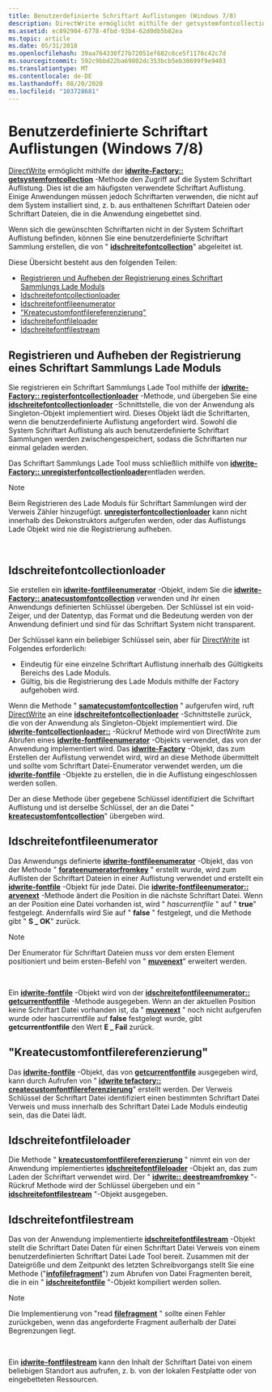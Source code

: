 ```yaml
---
title: Benutzerdefinierte Schriftart Auflistungen (Windows 7/8)
description: DirectWrite ermöglicht mithilfe der getsystemfontcollection-Methode von idschreitefactory den Zugriff auf die System Schriftart Auflistung.
ms.assetid: ec892904-6778-4fbd-93b4-62d0db5b82ea
ms.topic: article
ms.date: 05/31/2018
ms.openlocfilehash: 39aa764330f27b72051ef682c6ce5f1176c42c7d
ms.sourcegitcommit: 592c9bbd22ba69802dc353bcb5eb30699f9e9403
ms.translationtype: MT
ms.contentlocale: de-DE
ms.lasthandoff: 08/20/2020
ms.locfileid: "103728681"
---
```

# <a name="custom-font-collections-windows-78"></a>Benutzerdefinierte Schriftart Auflistungen (Windows 7/8)

[DirectWrite](direct-write-portal.md) ermöglicht mithilfe der [**idwrite-Factory:: getsystemfontcollection**](/windows/win32/api/dwrite/nf-dwrite-idwritefactory-getsystemfontcollection) -Methode den Zugriff auf die System Schriftart Auflistung. Dies ist die am häufigsten verwendete Schriftart Auflistung. Einige Anwendungen müssen jedoch Schriftarten verwenden, die nicht auf dem System installiert sind, z. b. aus enthaltenen Schriftart Dateien oder Schriftart Dateien, die in die Anwendung eingebettet sind.

Wenn sich die gewünschten Schriftarten nicht in der System Schriftart Auflistung befinden, können Sie eine benutzerdefinierte Schriftart Sammlung erstellen, die von " [**idschreitefontcollection**](/windows/win32/api/dwrite/nn-dwrite-idwritefontcollection)" abgeleitet ist.

Diese Übersicht besteht aus den folgenden Teilen:

-   [Registrieren und Aufheben der Registrierung eines Schriftart Sammlungs Lade Moduls](#registering-and-unregistering-a-font-collection-loader)
-   [Idschreitefontcollectionloader](#idwritefontcollectionloader)
-   [Idschreitefontfileenumerator](#idwritefontfileenumerator)
-   ["Kreatecustomfontfilereferenzierung"](#createcustomfontfilereference)
-   [Idschreitefontfileloader](#idwritefontfileloader)
-   [Idschreitefontfilestream](#idwritefontfilestream)

## <a name="registering-and-unregistering-a-font-collection-loader"></a>Registrieren und Aufheben der Registrierung eines Schriftart Sammlungs Lade Moduls

Sie registrieren ein Schriftart Sammlungs Lade Tool mithilfe der [**idwrite-Factory:: registerfontcollectionloader**](/windows/win32/api/dwrite/nf-dwrite-idwritefactory-registerfontcollectionloader) -Methode, und übergeben Sie eine [**idschreitefontcollectionloader**](/windows/win32/api/dwrite/nn-dwrite-idwritefontcollectionloader) -Schnittstelle, die von der Anwendung als Singleton-Objekt implementiert wird. Dieses Objekt lädt die Schriftarten, wenn die benutzerdefinierte Auflistung angefordert wird. Sowohl die System Schriftart Auflistung als auch benutzerdefinierte Schriftart Sammlungen werden zwischengespeichert, sodass die Schriftarten nur einmal geladen werden.

Das Schriftart Sammlungs Lade Tool muss schließlich mithilfe von [**idwrite-Factory:: unregisterfontcollectionloader**](/windows/win32/api/dwrite/nf-dwrite-idwritefactory-unregisterfontcollectionloader)entladen werden.

> [!Note]  
> Beim Registrieren des Lade Moduls für Schriftart Sammlungen wird der Verweis Zähler hinzugefügt. [**unregisterfontcollectionloader**](/windows/win32/api/dwrite/nf-dwrite-idwritefactory-unregisterfontcollectionloader) kann nicht innerhalb des Dekonstruktors aufgerufen werden, oder das Auflistungs Lade Objekt wird nie die Registrierung aufheben.

 

## <a name="idwritefontcollectionloader"></a>Idschreitefontcollectionloader

Sie erstellen ein [**idwrite-fontfileenumerator**](/windows/win32/api/dwrite/nn-dwrite-idwritefontfileenumerator) -Objekt, indem Sie die [**idwrite-Factory:: anatecustomfontcollection**](/windows/win32/api/dwrite/nf-dwrite-idwritefactory-createcustomfontcollection) verwenden und ihr einen Anwendungs definierten Schlüssel übergeben. Der Schlüssel ist ein void-Zeiger, und der Datentyp, das Format und die Bedeutung werden von der Anwendung definiert und sind für das Schriftart System nicht transparent.

Der Schlüssel kann ein beliebiger Schlüssel sein, aber für [DirectWrite](direct-write-portal.md) ist Folgendes erforderlich:

-   Eindeutig für eine einzelne Schriftart Auflistung innerhalb des Gültigkeits Bereichs des Lade Moduls.
-   Gültig, bis die Registrierung des Lade Moduls mithilfe der Factory aufgehoben wird.

Wenn die Methode " [**samatecustomfontcollection**](/windows/win32/api/dwrite/nf-dwrite-idwritefactory-createcustomfontcollection) " aufgerufen wird, ruft [DirectWrite](direct-write-portal.md) an eine [**idschreitefontcollectionloader**](/windows/win32/api/dwrite/nn-dwrite-idwritefontcollectionloader) -Schnittstelle zurück, die von der Anwendung als Singleton-Objekt implementiert wird. Die [**idwrite-fontcollectionloader::**](/windows/win32/api/dwrite/nf-dwrite-idwritefontcollectionloader-createenumeratorfromkey) -Rückruf Methode wird von DirectWrite zum Abrufen eines [**idwrite-fontfileenumerator**](/windows/win32/api/dwrite/nn-dwrite-idwritefontfileenumerator) -Objekts verwendet, das von der Anwendung implementiert wird. Das [**idwrite-Factory**](/windows/win32/api/dwrite/nn-dwrite-idwritefactory) -Objekt, das zum Erstellen der Auflistung verwendet wird, wird an diese Methode übermittelt und sollte vom Schriftart Datei-Enumerator verwendet werden, um die [**idwrite-fontfile**](/windows/win32/api/dwrite/nn-dwrite-idwritefontfile) -Objekte zu erstellen, die in die Auflistung eingeschlossen werden sollen.

Der an diese Methode über gegebene Schlüssel identifiziert die Schriftart Auflistung und ist derselbe Schlüssel, der an die Datei " [**kreatecustomfontcollection**](/windows/win32/api/dwrite/nf-dwrite-idwritefactory-createcustomfontcollection)" übergeben wird.

## <a name="idwritefontfileenumerator"></a>Idschreitefontfileenumerator

Das Anwendungs definierte [**idwrite-fontfileenumerator**](/windows/win32/api/dwrite/nn-dwrite-idwritefontfileenumerator) -Objekt, das von der Methode " [**forateenumeratorfromkey**](/windows/win32/api/dwrite/nf-dwrite-idwritefontcollectionloader-createenumeratorfromkey) " erstellt wurde, wird zum Auflisten der Schriftart Dateien in einer Auflistung verwendet und erstellt ein [**idwrite-fontfile**](/windows/win32/api/dwrite/nn-dwrite-idwritefontfile) -Objekt für jede Datei. Die [**idwrite-fontfileenumerator:: arvenext**](/windows/win32/api/dwrite/nf-dwrite-idwritefontfileenumerator-movenext) -Methode ändert die Position in die nächste Schriftart Datei. Wenn an der Position eine Datei vorhanden ist, wird " *hascurrentfile* " auf " **true**" festgelegt. Andernfalls wird Sie auf " **false** " festgelegt, und die Methode gibt " **S \_ OK**" zurück.

> [!Note]  
> Der Enumerator für Schriftart Dateien muss vor dem ersten Element positioniert und beim ersten-Befehl von " [**muvenext**](/windows/win32/api/dwrite/nf-dwrite-idwritefontfileenumerator-movenext)" erweitert werden.

 

Ein [**idwrite-fontfile**](/windows/win32/api/dwrite/nn-dwrite-idwritefontfile) -Objekt wird von der [**idschreitefontfileenumerator:: getcurrentfontfile**](/windows/win32/api/dwrite/nf-dwrite-idwritefontfileenumerator-getcurrentfontfile) -Methode ausgegeben. Wenn an der aktuellen Position keine Schriftart Datei vorhanden ist, da " [**muvenext**](/windows/win32/api/dwrite/nf-dwrite-idwritefontfileenumerator-movenext) " noch nicht aufgerufen wurde oder hascurrentfile auf **false** festgelegt wurde, gibt **getcurrentfontfile** den Wert **E \_ Fail** zurück.

## <a name="createcustomfontfilereference"></a>"Kreatecustomfontfilereferenzierung"

Das [**idwrite-fontfile**](/windows/win32/api/dwrite/nn-dwrite-idwritefontfile) -Objekt, das von [**getcurrentfontfile**](/windows/win32/api/dwrite/nf-dwrite-idwritefontfileenumerator-getcurrentfontfile) ausgegeben wird, kann durch Aufrufen von " [**idwrite tefactory:: createcustomfontfilereferenzierung**](/windows/win32/api/dwrite/nf-dwrite-idwritefactory-createcustomfontfilereference)" erstellt werden. Der Verweis Schlüssel der Schriftart Datei identifiziert einen bestimmten Schriftart Datei Verweis und muss innerhalb des Schriftart Datei Lade Moduls eindeutig sein, das die Datei lädt.

## <a name="idwritefontfileloader"></a>Idschreitefontfileloader

Die Methode " [**kreatecustomfontfilereferenzierung**](/windows/win32/api/dwrite/nf-dwrite-idwritefactory-createcustomfontfilereference) " nimmt ein von der Anwendung implementiertes [**idschreitefontfileloader**](/windows/win32/api/dwrite/nn-dwrite-idwritefontfileloader) -Objekt an, das zum Laden der Schriftart verwendet wird. Der " [**idwrite:: deestreamfromkey**](/windows/win32/api/dwrite/nf-dwrite-idwritefontfileloader-createstreamfromkey) "-Rückruf Methode wird der Schlüssel übergeben und ein " [**idschreitefontfilestream**](/windows/win32/api/dwrite/nn-dwrite-idwritefontfilestream) "-Objekt ausgegeben.

## <a name="idwritefontfilestream"></a>Idschreitefontfilestream

Das von der Anwendung implementierte [**idschreitefontfilestream**](/windows/win32/api/dwrite/nn-dwrite-idwritefontfilestream) -Objekt stellt die Schriftart Datei Daten für einen Schriftart Datei Verweis von einem benutzerdefinierten Schriftart Datei Lade Tool bereit. Zusammen mit der Dateigröße und dem Zeitpunkt des letzten Schreibvorgangs stellt Sie eine Methode ("[**infofilefragment**](/windows/win32/api/dwrite/nf-dwrite-idwritefontfilestream-readfilefragment)") zum Abrufen von Datei Fragmenten bereit, die in ein " [**idschreitefontfile**](/windows/win32/api/dwrite/nn-dwrite-idwritefontfile) "-Objekt kompiliert werden sollen.

> [!Note]  
> Die Implementierung von "read [**filefragment**](/windows/win32/api/dwrite/nf-dwrite-idwritefontfilestream-readfilefragment) " sollte einen Fehler zurückgeben, wenn das angeforderte Fragment außerhalb der Datei Begrenzungen liegt.

 

Ein [**idwrite-fontfilestream**](/windows/win32/api/dwrite/nn-dwrite-idwritefontfilestream) kann den Inhalt der Schriftart Datei von einem beliebigen Standort aus aufrufen, z. b. von der lokalen Festplatte oder von eingebetteten Ressourcen.

 

 